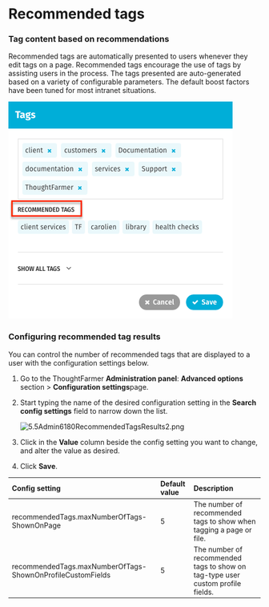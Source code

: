 # Recommended tags

### Tag content based on recommendations

Recommended tags are automatically presented to users whenever they edit tags on a page. Recommended tags encourage the use of tags by assisting users in the process. The tags presented are auto-generated based on a variety of configurable parameters. The default boost factors have been tuned for most intranet situations.

![](../../../.gitbook/assets/1%20%2849%29.png)

### Configuring recommended tag results

You can control the number of recommended tags that are displayed to a user with the configuration settings below.

1. Go to the ThoughtFarmer **Administration panel**: **Advanced options** section &gt; **Configuration settings**page.
2. Start typing the name of the desired configuration setting in the **Search config settings** field to narrow down the list.

   ![5.5Admin6180RecommendedTagsResults2.png](https://community.thoughtfarmer.com/imagethumb/294917600000/16941/1000x1000/False/5.5Admin6180RecommendedTagsResults2.png)

3. Click in the **Value** column beside the config setting you want to change, and alter the value as desired.
4. Click **Save**.

| Config setting | Default value | Description |
| :--- | :--- | :--- |
| recommendedTags.maxNumberOfTags-ShownOnPage | 5 | The number of recommended tags to show when tagging a page or file. |
| recommendedTags.maxNumberOfTags-ShownOnProfileCustomFields | 5 | The number of recommended tags to show on tag-type user custom profile fields. |

